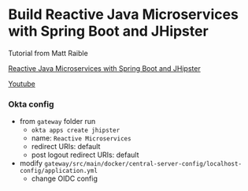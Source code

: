 # Build Reactive Java Microservices with Spring Boot and JHipster

Tutorial from Matt Raible

[Reactive Java Microservices with Spring Boot and JHipster](https://developer.okta.com/blog/2021/01/20/reactive-java-microservices)

[Youtube](https://www.youtube.com/watch?v=clkEUHWT9-M&list=PLshTZo9V1-aEOJ2gkvvF0CY63H7IlM0lx&index=5)

### Okta config

- from `gateway` folder run
    - `okta apps create jhipster`
    - name: `Reactive Microservices`
    - redirect URIs: default
    - post logout redirect URIs: default
- modify `gateway/src/main/docker/central-server-config/localhost-config/application.yml`
    - change OIDC config